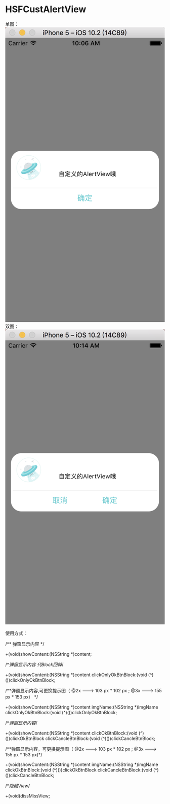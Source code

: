# HSFCustAlertView

单图：
![](https://github.com/HSFGitHub/HSFCustAlertView/blob/master/CustomAlertView/WXSingImg%402x.png)
双图：
![](https://github.com/HSFGitHub/HSFCustAlertView/blob/master/CustomAlertView/WXDouble%402x.png)

使用方式：

/** 弹窗显示内容 */

+(void)showContent:(NSString *)content;

/**弹窗显示内容 代Block回掉*/

+(void)showContent:(NSString *)content clickOnlyOkBtnBlock:(void (^)())clickOnlyOkBtnBlock;


/**弹窗显示内容,可更换提示图（ @2x ---> 103 px * 102 px ; @3x ---> 155 px * 153 px） */

+(void)showContent:(NSString *)content imgName:(NSString *)imgName  clickOnlyOkBtnBlock:(void (^)())clickOnlyOkBtnBlock;

/**弹窗显示内容*/

+(void)showContent:(NSString *)content clickOkBtnBlock:(void (^)())clickOkBtnBlock clickCancleBtnBlock:(void (^)())clickCancleBtnBlock;


/**弹窗显示内容，可更换提示图（ @2x ---> 103 px * 102 px ; @3x ---> 155 px * 153 px)*/

+(void)showContent:(NSString *)content imgName:(NSString *)imgName clickOkBtnBlock:(void (^)())clickOkBtnBlock clickCancleBtnBlock:(void (^)())clickCancleBtnBlock;


/**隐藏View*/

+(void)dissMissView;
